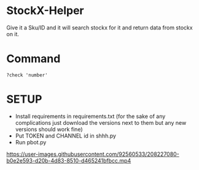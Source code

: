 # StockX-Helper

Give it a Sku/ID and it will search stockx for it and return data from stockx on it.

# Command

```?check 'number'```

# SETUP

- Install requirements in requirements.txt (for the sake of any complications just download the versions next to them but any new versions should work fine)
- Put TOKEN and CHANNEL id in shhh.py
- Run pbot.py






https://user-images.githubusercontent.com/92560533/208227080-b0e2e593-d20b-4d83-8510-d465241bfbcc.mp4

